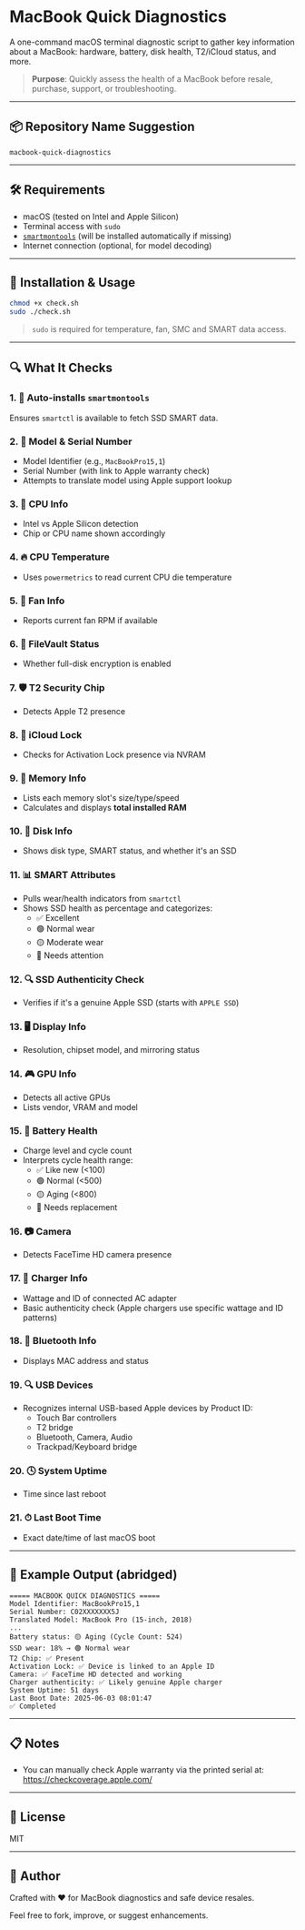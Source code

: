 # MacBook Quick Diagnostics

A one-command macOS terminal diagnostic script to gather key information about a MacBook: hardware, battery, disk health, T2/iCloud status, and more.

> **Purpose**: Quickly assess the health of a MacBook before resale, purchase, support, or troubleshooting.

---

## 📦 Repository Name Suggestion
`macbook-quick-diagnostics`

---

## 🛠️ Requirements
- macOS (tested on Intel and Apple Silicon)
- Terminal access with `sudo`
- [`smartmontools`](https://brew.sh) (will be installed automatically if missing)
- Internet connection (optional, for model decoding)

---

## 🚀 Installation & Usage
```bash
chmod +x check.sh
sudo ./check.sh
```
> `sudo` is required for temperature, fan, SMC and SMART data access.

---

## 🔍 What It Checks

### 1. 🔧 Auto-installs `smartmontools`
Ensures `smartctl` is available to fetch SSD SMART data.

### 2. 🔎 Model & Serial Number
- Model Identifier (e.g., `MacBookPro15,1`)
- Serial Number (with link to Apple warranty check)
- Attempts to translate model using Apple support lookup

### 3. 🧠 CPU Info
- Intel vs Apple Silicon detection
- Chip or CPU name shown accordingly

### 4. 🔥 CPU Temperature
- Uses `powermetrics` to read current CPU die temperature

### 5. 💨 Fan Info
- Reports current fan RPM if available

### 6. 🔐 FileVault Status
- Whether full-disk encryption is enabled

### 7. 🛡️ T2 Security Chip
- Detects Apple T2 presence

### 8. 🔐 iCloud Lock
- Checks for Activation Lock presence via NVRAM

### 9. 💾 Memory Info
- Lists each memory slot's size/type/speed
- Calculates and displays **total installed RAM**

### 10. 💾 Disk Info
- Shows disk type, SMART status, and whether it's an SSD

### 11. 📊 SMART Attributes
- Pulls wear/health indicators from `smartctl`
- Shows SSD health as percentage and categorizes:
  - ✅ Excellent
  - 🟢 Normal wear
  - 🟡 Moderate wear
  - 🔴 Needs attention

### 12. 🔍 SSD Authenticity Check
- Verifies if it's a genuine Apple SSD (starts with `APPLE SSD`)

### 13. 🖥️ Display Info
- Resolution, chipset model, and mirroring status

### 14. 🎮 GPU Info
- Detects all active GPUs
- Lists vendor, VRAM and model

### 15. 🔋 Battery Health
- Charge level and cycle count
- Interprets cycle health range:
  - ✅ Like new (<100)
  - 🟢 Normal (<500)
  - 🟡 Aging (<800)
  - 🔴 Needs replacement

### 16. 📷 Camera
- Detects FaceTime HD camera presence

### 17. 🔌 Charger Info
- Wattage and ID of connected AC adapter
- Basic authenticity check (Apple chargers use specific wattage and ID patterns)

### 18. 📶 Bluetooth Info
- Displays MAC address and status

### 19. 🔍 USB Devices
- Recognizes internal USB-based Apple devices by Product ID:
  - Touch Bar controllers
  - T2 bridge
  - Bluetooth, Camera, Audio
  - Trackpad/Keyboard bridge

### 20. 🕓 System Uptime
- Time since last reboot

### 21. ⏱ Last Boot Time
- Exact date/time of last macOS boot

---

## 📌 Example Output (abridged)
```
===== MACBOOK QUICK DIAGNOSTICS =====
Model Identifier: MacBookPro15,1
Serial Number: C02XXXXXXX5J
Translated Model: MacBook Pro (15-inch, 2018)
...
Battery status: 🟡 Aging (Cycle Count: 524)
SSD wear: 18% → 🟢 Normal wear
T2 Chip: ✅ Present
Activation Lock: ✅ Device is linked to an Apple ID
Camera: ✅ FaceTime HD detected and working
Charger authenticity: ✅ Likely genuine Apple charger
System Uptime: 51 days
Last Boot Date: 2025-06-03 08:01:47
✅ Completed
```

---

## 📋 Notes
- You can manually check Apple warranty via the printed serial at:
  https://checkcoverage.apple.com/

---

## 📄 License
MIT

---

## 🙌 Author
Crafted with ❤️ for MacBook diagnostics and safe device resales.

Feel free to fork, improve, or suggest enhancements.

